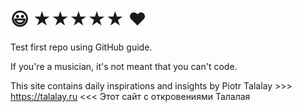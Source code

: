 # :smiley: ★★★★★ ♥
Test first repo using GitHub guide.

If you're a musician, it's not meant that you can't code.

This site contains daily inspirations and insights by Piotr Talalay >>> https://talalay.ru <<< Этот сайт с откровениями Талалая
